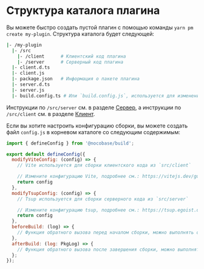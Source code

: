 # Структура каталога плагина

Вы можете быстро создать пустой плагин с помощью команды `yarn pm create my-plugin`. Структура каталога будет следующей:

```bash
|- /my-plugin
  |- /src
    |- /client      # Клиентский код плагина
    |- /server      # Серверный код плагина
  |- client.d.ts
  |- client.js
  |- package.json   # Информация о пакете плагина
  |- server.d.ts
  |- server.js
  |- build.config.ts # Или `build.config.js`, используется для изменения конфигурации сборки и реализации пользовательской логики
```

Инструкции по `/src/server` см. в разделе [Сервер](./server), а инструкции по `/src/client` см. в разделе [Клиент](./client).

Если вы хотите настроить конфигурацию сборки, вы можете создать файл `config.js` в корневом каталоге со следующим содержимым:

```js
import { defineConfig } from '@nocobase/build';

export default defineConfig({
  modifyViteConfig: (config) => {
    // Vite используется для сборки клиентского кода из `src/client`

    // Измените конфигурацию Vite, подробнее см.: https://vitejs.dev/guide/
    return config
  },
  modifyTsupConfig: (config) => {
    // Tsup используется для сборки серверного кода из `src/server`

    // Измените конфигурацию tsup, подробнее см.: https://tsup.egoist.dev/#using-custom-configuration
    return config
  },
  beforeBuild: (log) => {
    // Функция обратного вызова перед началом сборки, можно выполнять операции перед началом сборки
  },
  afterBuild: (log: PkgLog) => {
    // Функция обратного вызова после завершения сборки, можно выполнять операции после завершения сборки
  };
});
```